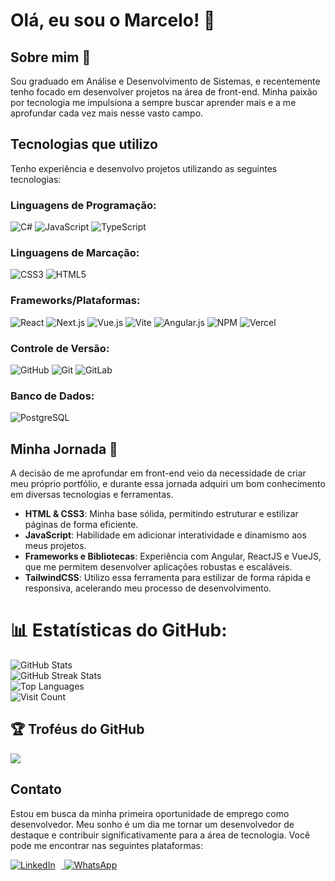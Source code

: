 # Olá, eu sou o Marcelo! 👋

## Sobre mim :bust_in_silhouette:

Sou graduado em Análise e Desenvolvimento de Sistemas, e recentemente tenho focado em desenvolver projetos na área de front-end. Minha paixão por tecnologia me impulsiona a sempre buscar aprender mais e a me aprofundar cada vez mais nesse vasto campo.

## Tecnologias que utilizo

Tenho experiência e desenvolvo projetos utilizando as seguintes tecnologias:

### **Linguagens de Programação:**
<span>
  <img src="https://img.shields.io/badge/c%23-%23239120.svg?style=for-the-badge&logo=csharp&logoColor=white" alt="C#">
  <img src="https://img.shields.io/badge/javascript-%23323330.svg?style=for-the-badge&logo=javascript&logoColor=%23F7DF1E" alt="JavaScript">
  <img src="https://img.shields.io/badge/typescript-%23007ACC.svg?style=for-the-badge&logo=typescript&logoColor=white" alt="TypeScript">
</span>

### **Linguagens de Marcação:**
<span>
  <img src="https://img.shields.io/badge/css3-%231572B6.svg?style=for-the-badge&logo=css3&logoColor=white" alt="CSS3">
  <img src="https://img.shields.io/badge/html5-%23E34F26.svg?style=for-the-badge&logo=html5&logoColor=white" alt="HTML5">
</span>

### **Frameworks/Plataformas:**
<span>
  <img src="https://img.shields.io/badge/react-%2320232a.svg?style=for-the-badge&logo=react&logoColor=%2361DAFB" alt="React">
  <img src="https://img.shields.io/badge/Next-black?style=for-the-badge&logo=next.js&logoColor=white" alt="Next.js">
  <img src="https://img.shields.io/badge/vue.js-%2335495e.svg?style=for-the-badge&logo=vuedotjs&logoColor=%234FC08D" alt="Vue.js">
  <img src="https://img.shields.io/badge/vite-%23646CFF.svg?style=for-the-badge&logo=vite&logoColor=white" alt="Vite">
  <img src="https://img.shields.io/badge/angular.js-%23E23237.svg?style=for-the-badge&logo=angularjs&logoColor=white" alt="Angular.js">
  <img src="https://img.shields.io/badge/NPM-%23CB3837.svg?style=for-the-badge&logo=npm&logoColor=white" alt="NPM">
  <img src="https://img.shields.io/badge/vercel-%23000000.svg?style=for-the-badge&logo=vercel&logoColor=white" alt="Vercel">
</span>

### **Controle de Versão:**
<span>
  <img src="https://img.shields.io/badge/github-%23121011.svg?style=for-the-badge&logo=github&logoColor=white" alt="GitHub">
  <img src="https://img.shields.io/badge/git-%23F05033.svg?style=for-the-badge&logo=git&logoColor=white" alt="Git">
  <img src="https://img.shields.io/badge/gitlab-%23181717.svg?style=for-the-badge&logo=gitlab&logoColor=white" alt="GitLab">
</span>

### **Banco de Dados:**
<span>
  <img src="https://img.shields.io/badge/postgres-%23316192.svg?style=for-the-badge&logo=postgresql&logoColor=white" alt="PostgreSQL">
</span>

## Minha Jornada :rocket:

A decisão de me aprofundar em front-end veio da necessidade de criar meu próprio portfólio, e durante essa jornada adquiri um bom conhecimento em diversas tecnologias e ferramentas.

- **HTML & CSS3**: Minha base sólida, permitindo estruturar e estilizar páginas de forma eficiente.
- **JavaScript**: Habilidade em adicionar interatividade e dinamismo aos meus projetos.
- **Frameworks e Bibliotecas**: Experiência com Angular, ReactJS e VueJS, que me permitem desenvolver aplicações robustas e escaláveis.
- **TailwindCSS**: Utilizo essa ferramenta para estilizar de forma rápida e responsiva, acelerando meu processo de desenvolvimento.



<!--Projetos :newspaper:

Alguns dos projetos em que trabalhei recentemente incluem:

1. **[Burguer-Star](https://burguer-star.vercel.app/)** - Uma aplicação web construída com ReactJS, Vite e TailwindCSS.
<!--2. **[Projeto 2](link-para-o-projeto)** - Um SPA (Single Page Application) desenvolvido com Angular e Sass.-->
<!--3. **[Projeto 3](link-para-o-projeto)** - Um site responsivo utilizando VueJS e Bootstrap.-->

<!--## Portfólio :globe_with_meridians:-->

<!--Você pode conferir mais sobre o meu trabalho no meu [portfólio](https://www.seuportifolio.com).-->
# 📊 Estatísticas do GitHub:
<div align="left">
  <img src="https://github-readme-stats.vercel.app/api?username=marcelofdsantos&theme=github_dark&hide_border=false&include_all_commits=false&count_private=false" alt="GitHub Stats"><br/>
  <img src="https://github-readme-streak-stats.herokuapp.com/?user=marcelofdsantos&theme=github_dark&hide_border=false" alt="GitHub Streak Stats"><br/>
  <img src="https://github-readme-stats.vercel.app/api/top-langs/?username=marcelofdsantos&theme=github_dark&hide_border=false&include_all_commits=false&count_private=false&layout=compact" alt="Top Languages"><br/>
  <img src="https://visitcount.itsvg.in/api?id=marcelofdsantos&icon=2&color=1" alt="Visit Count">
</div>

## 🏆 Troféus do GitHub

![](https://github-profile-trophy.vercel.app/?username=marcelofdsantos&theme=shadow_blue&no-frame=false&no-bg=true&margin-w=4)

## Contato

Estou em busca da minha primeira oportunidade de emprego como desenvolvedor. Meu sonho é um dia me tornar um desenvolvedor de destaque e contribuir significativamente para a área de tecnologia. Você pode me encontrar nas seguintes plataformas:

<div>
  <a href="https://www.linkedin.com/in/marcelo-santos-777972ba/" target="_blank">
    <img src="https://img.shields.io/badge/LinkedIn-0077B5?style=for-the-badge&logo=linkedin&logoColor=white" alt="LinkedIn" style="margin-right: 10px;">
  </a>
  <a href="https://wa.me/5513982092523" target="_blank">
    <img src="https://img.shields.io/badge/WhatsApp-25D366?style=for-the-badge&logo=whatsapp&logoColor=white" alt="WhatsApp">
  </a>
</div>



